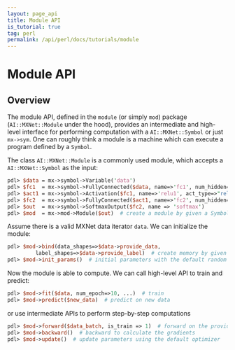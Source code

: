 ```yaml
---
layout: page_api
title: Module API
is_tutorial: true
tag: perl
permalink: /api/perl/docs/tutorials/module
---
```



# Module API

## Overview

The module API, defined in the `module` (or simply `mod`) package (`AI::MXNet::Module` under the hood), provides an
intermediate and high-level interface for performing computation with a
`AI::MXNet::Symbol` or just `mx->sym`. One can roughly think a module is a machine which can execute a
program defined by a `Symbol`.

The class `AI::MXNet::Module` is a commonly used module, which accepts a `AI::MXNet::Symbol` as
the input:

```perl
pdl> $data = mx->symbol->Variable('data')
pdl> $fc1  = mx->symbol->FullyConnected($data, name=>'fc1', num_hidden=>128)
pdl> $act1 = mx->symbol->Activation($fc1, name=>'relu1', act_type=>"relu")
pdl> $fc2  = mx->symbol->FullyConnected($act1, name=>'fc2', num_hidden=>10)
pdl> $out  = mx->symbol->SoftmaxOutput($fc2, name => 'softmax')
pdl> $mod  = mx->mod->Module($out)  # create a module by given a Symbol
```

Assume there is a valid MXNet data iterator `data`. We can initialize the
module:

```perl
pdl> $mod->bind(data_shapes=>$data->provide_data,
         label_shapes=>$data->provide_label)  # create memory by given input shapes
pdl> $mod->init_params()  # initial parameters with the default random initializer
```

Now the module is able to compute. We can call high-level API to train and
predict:

```perl
pdl> $mod->fit($data, num_epoch=>10, ...)  # train
pdl> $mod->predict($new_data)  # predict on new data
```

or use intermediate APIs to perform step-by-step computations

```perl
pdl> $mod->forward($data_batch, is_train => 1)  # forward on the provided data batch
pdl> $mod->backward()  # backward to calculate the gradients
pdl> $mod->update()  # update parameters using the default optimizer
```
